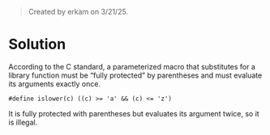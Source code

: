 > Created by erkam on 3/21/25.

# Solution

According to the C standard, a parameterized macro that substitutes for a library
function must be “fully protected” by parentheses and must evaluate its arguments
exactly once.

`#define islower(c) ((c) >= 'a' && (c) <= 'z')`

It is fully protected with parentheses but evaluates its argument twice, so it is illegal.